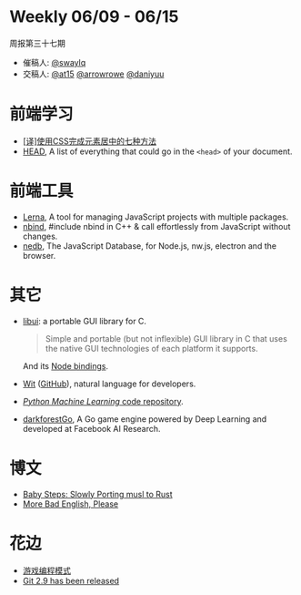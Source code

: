 # Weekly 06/09 - 06/15

周报第三十七期

- 催稿人:
  [@swaylq][swaylq]
- 交稿人:
  [@at15][at15]
  [@arrowrowe][mie]
  [@daniyuu][daniyuu]

[at15]: https://github.com/at15
[mie]: https://github.com/arrowrowe
[daniyuu]: https://github.com/daniyuu
[swaylq]: https://github.com/swaylq

# 前端学习

- [[译]使用CSS完成元素居中的七种方法](http://www.zcfy.cc/article/439)
- [HEAD](https://github.com/joshbuchea/HEAD), A list of everything that could go in the `<head>` of your document.

# 前端工具

- [Lerna](https://github.com/lerna/lerna), A tool for managing JavaScript projects with multiple packages.
- [nbind](https://github.com/charto/nbind), #include nbind in C++ & call effortlessly from JavaScript without changes.
- [nedb](https://github.com/louischatriot/nedb), The JavaScript Database, for Node.js, nw.js, electron and the browser.

# 其它

- [libui](https://github.com/andlabs/libui): a portable GUI library for C.
  > Simple and portable (but not inflexible) GUI library in C that uses the native GUI technologies of each platform it supports.

  And its [Node bindings](https://github.com/parro-it/libui-node).
- [Wit](https://wit.ai/) ([GitHub](https://github.com/wit-ai)), natural language for developers.
- [_Python Machine Learning_ code repository](https://github.com/rasbt/python-machine-learning-book).
- [darkforestGo](https://github.com/facebookresearch/darkforestGo), A Go game engine powered by Deep Learning and developed at Facebook AI Research.

# 博文

- [Baby Steps: Slowly Porting musl to Rust](http://blog.adamperry.me/rust/2016/06/11/baby-steps-porting-musl-to-rust/)
- [More Bad English, Please](http://ostatic.com/blog/more-bad-english-please)

# 花边

- [游戏编程模式](http://tkchushbm.github.io/Game-Programming-Patterns-CN/)
- [Git 2.9 has been released](https://github.com/blog/2188-git-2-9-has-been-released)

